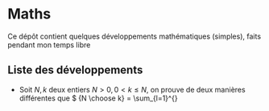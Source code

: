 # Maths
Ce dépôt contient quelques développements mathématiques (simples), faits pendant mon temps libre

## Liste des développements

- Soit $N,k$ deux entiers $N>0, 0 <k \leq N$, on prouve de deux manières différentes que $ {N \choose k} = \sum_{l=1}^{}
